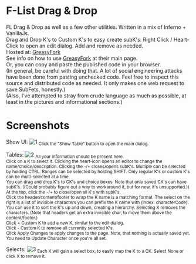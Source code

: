 # F-List Drag & Drop
FL Drag & Drop as well as a few other utilities. Written in a mix of Inferno + VanillaJs.\
Drag and Drop K's to Custom K's to easy create subK's.  Right Click / Heart-Click to open an edit dialog.  Add and remove as needed.\
Hosted at: [GreasyFork](https://greasyfork.org/en/scripts/409850-f-l-drag-drop-1-0)\
See info on how to use [GreasyFork](https://greasyfork.org/en) at their main page.\
Or, you can copy and paste the published code in your browser.\
(In general, be careful with doing that.  A lot of social engineering attacks have been done from pasting unchecked code.  Feel free to inspect this source and distributed code as needed.  It only makes one web request to save SubFets, honestly.)\
(Also, I've attempted to stray from crude language as much as possible, at least in the pictures and informational sections.)

# Screenshots

Show UI:
![1](https://raw.githubusercontent.com/ZyLyXy/FLDragAndDrop/master/pics/showTable.png)
<sub>Click the "Show Table" button to open the main dialog.</sub>

Tables:
![2](https://raw.githubusercontent.com/ZyLyXy/FLDragAndDrop/master/pics/table.png)
<sub>All your information should be present here.</sub>\
<sub>Click on a K to select it. Clicking the heart-icon opens an editor to change the name/choice/description.  Clicking the -/+ closes/opens subK's.
Multiple can be selected by holding CTRL.  Ranges can be selected by holding SHIFT.  Only regular K's or custom K's can be multi-selected at a time.</sub>\
<sub>You can drag and drop K's to CK's and choice boxes.  Note that only saved CK's can have subK's. ((Could probably figure out a way to workaround it, but for now, it's unsupported.))</sub>\
<sub>At the top, click the -/+ to close/open all K's with subK's.</sub>\
<sub>Click the header/content/footer to wrap the K name is a matching format.  The select on the right is a list of invisible characters you can prefix the K name with (index: characterCode).  You can use it to sort the K's up and down, creating a hierarchy.  Selecting X removes the characters. (Note that headers get an extra invisible char, to move them above the content/footer.)</sub>\
<sub>Click + Custom K to add a new K, similar to the edit dialog.</sub>\
<sub>Click - Custom K to remove all currently selected K's.</sub>\
<sub>Click Apply Changes to apply changes to the page.  Note, that nothing is actually saved yet.  You need to Update Character once you're all set.</sub>

Selects:
![3](https://raw.githubusercontent.com/ZyLyXy/FLDragAndDrop/master/pics/subSelects.png)
<sub>Each K will gain a select box, to easily map the K to a CK. Select None or click X to remove it.</sub>
